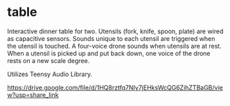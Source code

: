 # table

Interactive dinner table for two. 
Utensils (fork, knife, spoon, plate) are wired as capacitive sensors. Sounds unique to each utensil are triggered when the utensil is touched. 
A four-voice drone sounds when utensils are at rest. When a utensil is picked up and put back down, one voice of the drone rests on a new scale degree.

Utilizes Teensy Audio Library.

https://drive.google.com/file/d/1HQ8rztfq7NIy7jEHksWcQG6ZihZTBaGB/view?usp=share_link

